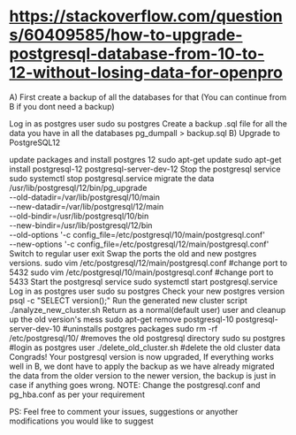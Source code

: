 # https://stackoverflow.com/questions/60409585/how-to-upgrade-postgresql-database-from-10-to-12-without-losing-data-for-openpro

A) First create a backup of all the databases for that (You can continue from B if you dont need a backup)

Log in as postgres user
    sudo su postgres
Create a backup .sql file for all the data you have in all the databases
    pg_dumpall > backup.sql
B) Upgrade to PostgreSQL12

update packages and install postgres 12
     sudo apt-get update
     sudo apt-get install postgresql-12 postgresql-server-dev-12
Stop the postgresql service
     sudo systemctl stop postgresql.service
migrate the data
     /usr/lib/postgresql/12/bin/pg_upgrade \
     --old-datadir=/var/lib/postgresql/10/main \
     --new-datadir=/var/lib/postgresql/12/main \
     --old-bindir=/usr/lib/postgresql/10/bin \
     --new-bindir=/usr/lib/postgresql/12/bin \
     --old-options '-c config_file=/etc/postgresql/10/main/postgresql.conf' \
     --new-options '-c config_file=/etc/postgresql/12/main/postgresql.conf'
Switch to regular user
     exit
Swap the ports the old and new postgres versions.
     sudo vim /etc/postgresql/12/main/postgresql.conf
     #change port to 5432
     sudo vim /etc/postgresql/10/main/postgresql.conf
     #change port to 5433
Start the postgresql service
     sudo systemctl start postgresql.service
Log in as postgres user
     sudo su postgres
Check your new postgres version
     psql -c "SELECT version();"
Run the generated new cluster script
     ./analyze_new_cluster.sh
Return as a normal(default user) user and cleanup up the old version's mess
     sudo apt-get remove postgresql-10 postgresql-server-dev-10
     #uninstalls postgres packages
     sudo rm -rf /etc/postgresql/10/
     #removes the old postgresql directory
     sudo su postgres
     #login as postgres user
     ./delete_old_cluster.sh
     #delete the old cluster data
Congrads! Your postgresql version is now upgraded, If everything works well in B, we dont have to apply the backup as we have already migrated the data from the older version to the newer version, the backup is just in case if anything goes wrong.
NOTE: Change the postgresql.conf and pg_hba.conf as per your requirement

PS: Feel free to comment your issues, suggestions or anyother modifications you would like to suggest
